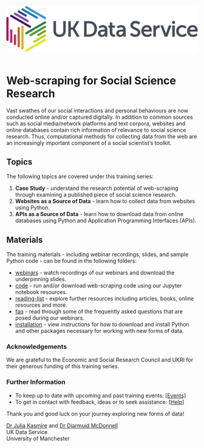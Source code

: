 ![UKDS Logo](./code/images/UKDS_Logos_Col_Grey_300dpi.png)<br>
<br>
# Web-scraping for Social Science Research

Vast swathes of our social interactions and personal behaviours are now conducted online and/or captured digitally. In addition to common sources such as social media/network platforms and text corpora, websites and online databases contain rich information of relevance to social science research. Thus, computational methods for collecting data from the web are an increasingly important component of a social scientist’s toolkit.

## Topics

The following topics are covered under this training series:
1. **Case Study** - understand the research potential of web-scraping through examining a published piece of social science research. 
2. **Websites as a Source of Data** - learn how to collect data from websites using Python.  
3. **APIs as a Source of Data** - learn how to download data from online databases using Python and Application Programming Interfaces (APIs).

## Materials

The training materials - including webinar recordings, slides, and sample Python code - can be found in the following folders:
* [webinars](./webinars) - watch recordings of our webinars and download the underpinning slides.
* [code](./code) - run and/or download web-scraping code using our Jupyter notebook resources.
* [reading-list](./reading-list) - explore further resources including articles, books, online resources and more.
* [faq](./faq) - read through some of the frequently asked questions that are posed during our webinars.
* [installation](./installation) - view instructions for how to download and install Python and other packages necessary for working with new forms of data.

### Acknowledgements

We are grateful to the Economic and Social Research Council and UKRI for their generous funding of this training series.

### Further Information

* To keep up to date with upcoming and past training events: <a href="https://ukdataservice.ac.uk/news-and-events/events" target=_blank>[Events]</a>
* To get in contact with feedback, ideas or to seek assistance: <a href="https://ukdataservice.ac.uk/help.aspx" target=_blank>[Help]</a>

Thank you and good luck on your journey exploring new forms of data! <br>

<a href="https://www.research.manchester.ac.uk/portal/julia.kasmire.html" target=_blank>Dr Julia Kasmire</a> and <a href="https://www.research.manchester.ac.uk/portal/diarmuid.mcdonnell.html" target=_blank>Dr Diarmuid McDonnell</a> <br />
UK Data Service  <br />
University of Manchester <br />
